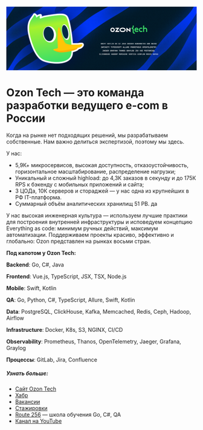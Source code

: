 ![](/assets/images/Cover.png)

# Ozon Tech — это команда разработки ведущего e-com в России

Когда на рынке нет подходящих решений, мы разрабатываем собственные. Нам важно делиться экспертизой, поэтому мы здесь. 

У нас:
+ 5,9К+ микросервисов, высокая доступность, отказоустойчивость, горизонтальное масштабирование, распределение нагрузки;
+ Уникальный и сложный highload: до 4,3К заказов в секунду и до 175К RPS к бэкенду с мобильных приложений и сайта;
+ 3 ЦОДа, 10К серверов и стораджей — у нас одна из крупнейших в РФ IT-платформа.
+ Суммарный объём аналитических хранилищ 51 PB.
да

У нас высокая инженерная культура — используем лучшие практики для построения внутренней инфраструктуры и исповедуем концепцию Everything as code: минимум ручных действий, максимум автоматизации. Поддерживаем проекты красиво, эффективно и глобально: Ozon представлен на рынках восьми стран.

**Под капотом у Ozon Tech:**

**Backend**: Go, С#, Java

**Frontend**: Vue.js, TypeScript, JSX, TSX, Node.js

**Mobile**: Swift, Kotlin

**QA**: Go, Python, C#, TypeScript, Allure, Swift, Kotlin

**Data**: PostgreSQL, ClickHouse, Kafka, Memcached, Redis, Ceph, Hadoop, Airflow

**Infrastructure**: Docker, K8s, S3, NGINX, CI/CD

**Observability**: Prometheus, Thanos, OpenTelemetry, Jaeger, Grafana, Graylog

**Процессы**: GitLab, Jira, Confluence

##### Узнать больше:
+ [Сайт Ozon Tech](https://tech.ozon.ru/)
+ [Хабр](https://habr.com/ru/company/ozontech/blog/)
+ [Вакансии](https://job.ozon.ru/it/)
+ [Стажировки](https://ozon.dev/internship)
+ [Route 256](https://route256.ozon.ru/) — школа обучения Go, C#, QA
+ [Канал на YouTube](https://www.youtube.com/channel/UCCqNFXg3NRbRA6qNKFRecdw)

